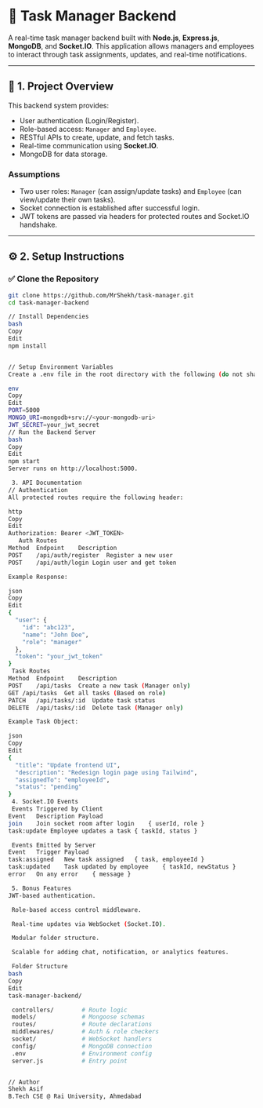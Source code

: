 # 📝 Task Manager Backend

A real-time task manager backend built with **Node.js**, **Express.js**, **MongoDB**, and **Socket.IO**. This application allows managers and employees to interact through task assignments, updates, and real-time notifications.

---

## 📌 1. Project Overview

This backend system provides:

- User authentication (Login/Register).
- Role-based access: `Manager` and `Employee`.
- RESTful APIs to create, update, and fetch tasks.
- Real-time communication using **Socket.IO**.
- MongoDB for data storage.

### Assumptions

- Two user roles: `Manager` (can assign/update tasks) and `Employee` (can view/update their own tasks).
- Socket connection is established after successful login.
- JWT tokens are passed via headers for protected routes and Socket.IO handshake.

---

## ⚙️ 2. Setup Instructions

### ✅ Clone the Repository

```bash
git clone https://github.com/MrShekh/task-manager.git
cd task-manager-backend

// Install Dependencies
bash
Copy
Edit
npm install


// Setup Environment Variables
Create a .env file in the root directory with the following (do not share secrets):

env
Copy
Edit
PORT=5000
MONGO_URI=mongodb+srv://<your-mongodb-uri>
JWT_SECRET=your_jwt_secret
// Run the Backend Server
bash
Copy
Edit
npm start
Server runs on http://localhost:5000.

 3. API Documentation
// Authentication
All protected routes require the following header:

http
Copy
Edit
Authorization: Bearer <JWT_TOKEN>
   Auth Routes
Method	Endpoint	Description
POST	/api/auth/register	Register a new user
POST	/api/auth/login	Login user and get token

Example Response:

json
Copy
Edit
{
  "user": {
    "id": "abc123",
    "name": "John Doe",
    "role": "manager"
  },
  "token": "your_jwt_token"
}
 Task Routes
Method	Endpoint	Description
POST	/api/tasks	Create a new task (Manager only)
GET	/api/tasks	Get all tasks (Based on role)
PATCH	/api/tasks/:id	Update task status
DELETE	/api/tasks/:id	Delete task (Manager only)

Example Task Object:

json
Copy
Edit
{
  "title": "Update frontend UI",
  "description": "Redesign login page using Tailwind",
  "assignedTo": "employeeId",
  "status": "pending"
}
 4. Socket.IO Events
 Events Triggered by Client
Event	Description	Payload
join	Join socket room after login	{ userId, role }
task:update	Employee updates a task	{ taskId, status }

 Events Emitted by Server
Event	Trigger	Payload
task:assigned	New task assigned	{ task, employeeId }
task:updated	Task updated by employee	{ taskId, newStatus }
error	On any error	{ message }

 5. Bonus Features
JWT-based authentication.

 Role-based access control middleware.

 Real-time updates via WebSocket (Socket.IO).

 Modular folder structure.

 Scalable for adding chat, notification, or analytics features.

 Folder Structure
bash
Copy
Edit
task-manager-backend/

 controllers/        # Route logic
 models/             # Mongoose schemas
 routes/             # Route declarations
 middlewares/        # Auth & role checkers
 socket/             # WebSocket handlers
 config/             # MongoDB connection
 .env                # Environment config
 server.js           # Entry point


// Author
Shekh Asif
B.Tech CSE @ Rai University, Ahmedabad